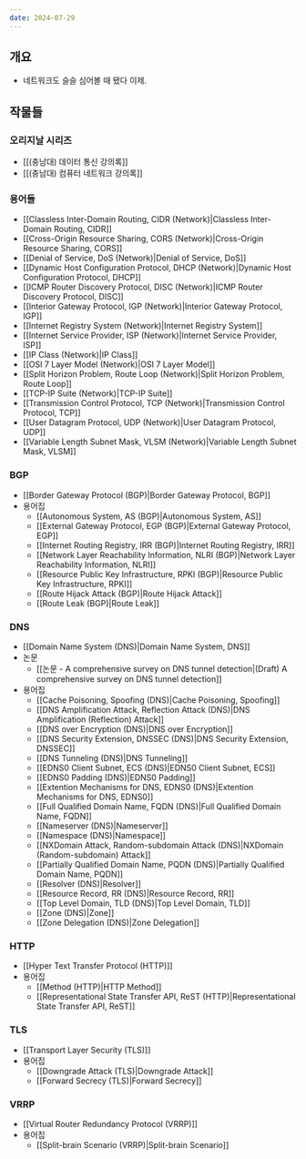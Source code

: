 ```yaml
---
date: 2024-07-29
---
```

## 개요

- 네트워크도 슬슬 심어볼 때 됐다 이제.

## 작물들

### 오리지날 시리즈

- [[(충남대) 데이터 통신 강의록]]
- [[(충남대) 컴퓨터 네트워크 강의록]]

### 용어들

- [[Classless Inter-Domain Routing, CIDR (Network)|Classless Inter-Domain Routing, CIDR]]
- [[Cross-Origin Resource Sharing, CORS (Network)|Cross-Origin Resource Sharing, CORS]]
- [[Denial of Service, DoS (Network)|Denial of Service, DoS]]
- [[Dynamic Host Configuration Protocol, DHCP (Network)|Dynamic Host Configuration Protocol, DHCP]]
- [[ICMP Router Discovery Protocol, DISC (Network)|ICMP Router Discovery Protocol, DISC]]
- [[Interior Gateway Protocol, IGP (Network)|Interior Gateway Protocol, IGP]]
- [[Internet Registry System (Network)|Internet Registry System]]
- [[Internet Service Provider, ISP (Network)|Internet Service Provider, ISP]]
- [[IP Class (Network)|IP Class]]
- [[OSI 7 Layer Model (Network)|OSI 7 Layer Model]]
- [[Split Horizon Problem, Route Loop (Network)|Split Horizon Problem, Route Loop]]
- [[TCP-IP Suite (Network)|TCP-IP Suite]]
- [[Transmission Control Protocol, TCP (Network)|Transmission Control Protocol, TCP]]
- [[User Datagram Protocol, UDP (Network)|User Datagram Protocol, UDP]]
- [[Variable Length Subnet Mask, VLSM (Network)|Variable Length Subnet Mask, VLSM]]

### BGP

- [[Border Gateway Protocol (BGP)|Border Gateway Protocol, BGP]]
- 용어집
	- [[Autonomous System, AS (BGP)|Autonomous System, AS]]
	- [[External Gateway Protocol, EGP (BGP)|External Gateway Protocol, EGP]]
	- [[Internet Routing Registry, IRR (BGP)|Internet Routing Registry, IRR]]
	- [[Network Layer Reachability Information, NLRI (BGP)|Network Layer Reachability Information, NLRI]]
	- [[Resource Public Key Infrastructure, RPKI (BGP)|Resource Public Key Infrastructure, RPKI]]
	- [[Route Hijack Attack (BGP)|Route Hijack Attack]]
	- [[Route Leak (BGP)|Route Leak]]

### DNS

- [[Domain Name System (DNS)|Domain Name System, DNS]]
- 논문
	- [[논문 - A comprehensive survey on DNS tunnel detection|(Draft) A comprehensive survey on DNS tunnel detection]]
- 용어집
	- [[Cache Poisoning, Spoofing (DNS)|Cache Poisoning, Spoofing]]
	- [[DNS Amplification Attack, Reflection Attack (DNS)|DNS Amplification (Reflection) Attack]]
	- [[DNS over Encryption (DNS)|DNS over Encryption]]
	- [[DNS Security Extension, DNSSEC (DNS)|DNS Security Extension, DNSSEC]]
	- [[DNS Tunneling (DNS)|DNS Tunneling]]
	- [[EDNS0 Client Subnet, ECS (DNS)|EDNS0 Client Subnet, ECS]]
	- [[EDNS0 Padding (DNS)|EDNS0 Padding]]
	- [[Extention Mechanisms for DNS, EDNS0 (DNS)|Extention Mechanisms for DNS, EDNS0]]
	- [[Full Qualified Domain Name, FQDN (DNS)|Full Qualified Domain Name, FQDN]]
	- [[Nameserver (DNS)|Nameserver]]
	- [[Namespace (DNS)|Namespace]]
	- [[NXDomain Attack, Random-subdomain Attack (DNS)|NXDomain (Random-subdomain) Attack]]
	- [[Partially Qualified Domain Name, PQDN (DNS)|Partially Qualified Domain Name, PQDN]]
	- [[Resolver (DNS)|Resolver]]
	- [[Resource Record, RR (DNS)|Resource Record, RR]]
	- [[Top Level Domain, TLD (DNS)|Top Level Domain, TLD]]
	- [[Zone (DNS)|Zone]]
	- [[Zone Delegation (DNS)|Zone Delegation]]

### HTTP

- [[Hyper Text Transfer Protocol (HTTP)]]
- 용어집
	- [[Method (HTTP)|HTTP Method]]
	- [[Representational State Transfer API, ReST (HTTP)|Representational State Transfer API, ReST]]

### TLS

- [[Transport Layer Security (TLS)]]
- 용어집
	- [[Downgrade Attack (TLS)|Downgrade Attack]]
	- [[Forward Secrecy (TLS)|Forward Secrecy]]

### VRRP

- [[Virtual Router Redundancy Protocol (VRRP)]]
- 용어집
	- [[Split-brain Scenario (VRRP)|Split-brain Scenario]]
